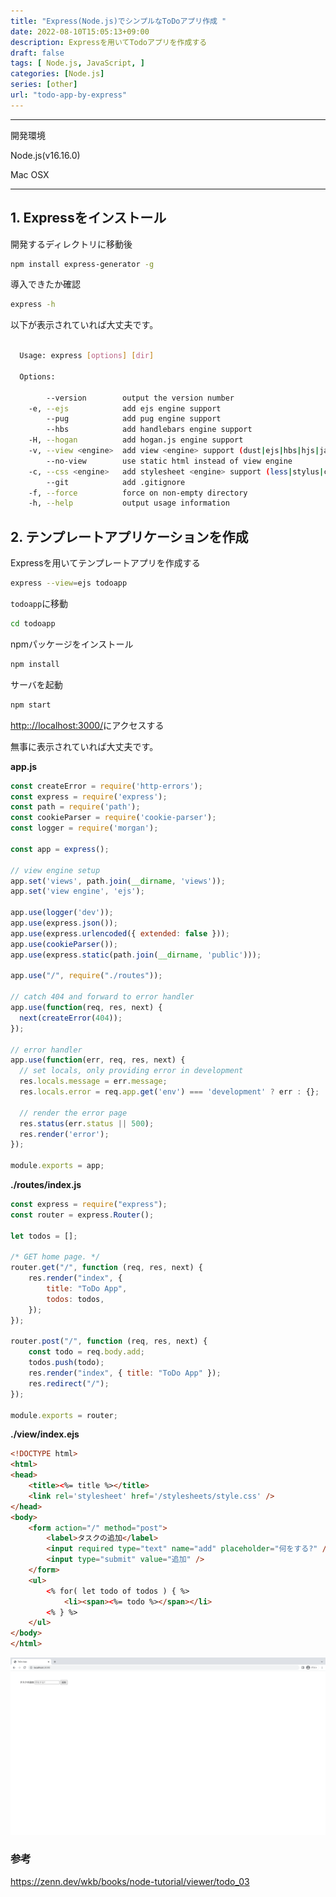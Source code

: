 ```yaml
---
title: "Express(Node.js)でシンプルなToDoアプリ作成 "
date: 2022-08-10T15:05:13+09:00
description: Expressを用いてTodoアプリを作成する
draft: false
tags: [ Node.js, JavaScript, ] 
categories: [Node.js]
series: [other]
url: "todo-app-by-express"
---
```

***
開発環境

Node.js(v16.16.0)

Mac OSX
***
## 1. Expressをインストール
開発するディレクトリに移動後
```bash
npm install express-generator -g
```
導入できたか確認
```bash
express -h
```
以下が表示されていれば大丈夫です。
```bash

  Usage: express [options] [dir]

  Options:

        --version        output the version number
    -e, --ejs            add ejs engine support
        --pug            add pug engine support
        --hbs            add handlebars engine support
    -H, --hogan          add hogan.js engine support
    -v, --view <engine>  add view <engine> support (dust|ejs|hbs|hjs|jade|pug|twig|vash) (defaults to jade)
        --no-view        use static html instead of view engine
    -c, --css <engine>   add stylesheet <engine> support (less|stylus|compass|sass) (defaults to plain css)
        --git            add .gitignore
    -f, --force          force on non-empty directory
    -h, --help           output usage information
```

## 2. テンプレートアプリケーションを作成
Expressを用いてテンプレートアプリを作成する
```bash
express --view=ejs todoapp
```
`todoapp`に移動
```bash
cd todoapp
```
npmパッケージをインストール
```bash
npm install
```
サーバを起動
```bash
npm start
```
[http:://localhost:3000/](http:://localhost:3000/)にアクセスする

無事に表示されていれば大丈夫です。

**app.js**
```js
const createError = require('http-errors');
const express = require('express');
const path = require('path');
const cookieParser = require('cookie-parser');
const logger = require('morgan');

const app = express();

// view engine setup
app.set('views', path.join(__dirname, 'views'));
app.set('view engine', 'ejs');

app.use(logger('dev'));
app.use(express.json());
app.use(express.urlencoded({ extended: false }));
app.use(cookieParser());
app.use(express.static(path.join(__dirname, 'public')));

app.use("/", require("./routes"));

// catch 404 and forward to error handler
app.use(function(req, res, next) {
  next(createError(404));
});

// error handler
app.use(function(err, req, res, next) {
  // set locals, only providing error in development
  res.locals.message = err.message;
  res.locals.error = req.app.get('env') === 'development' ? err : {};

  // render the error page
  res.status(err.status || 500);
  res.render('error');
});

module.exports = app;
```

**./routes/index.js**
```js
const express = require("express");
const router = express.Router();

let todos = [];

/* GET home page. */
router.get("/", function (req, res, next) {
    res.render("index", {
        title: "ToDo App",
        todos: todos,
    });
});

router.post("/", function (req, res, next) {
    const todo = req.body.add;
    todos.push(todo);
    res.render("index", { title: "ToDo App" });
    res.redirect("/");
});

module.exports = router;

```
**./view/index.ejs**
```html
<!DOCTYPE html>
<html>
<head>
    <title><%= title %></title>
    <link rel='stylesheet' href='/stylesheets/style.css' />
</head>
<body>
    <form action="/" method="post">
        <label>タスクの追加</label>
        <input required type="text" name="add" placeholder="何をする?" />
        <input type="submit" value="追加" />
    </form>
    <ul>
        <% for( let todo of todos ) { %>
            <li><span><%= todo %></span></li>
        <% } %>
    </ul>
</body>
</html>

```
![todoapp](./todo.png)

### 参考
https://zenn.dev/wkb/books/node-tutorial/viewer/todo_03

